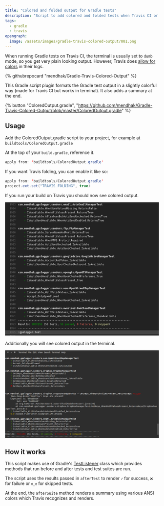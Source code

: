 ```yaml
---
title: "Colored and folded output for Gradle tests"
description: "Script to add colored and folded tests when Travis CI or Github Actions runs your gradle tests."
tags:
  - gradle
  - travis
opengraph:
  image: /assets/images/gradle-travis-colored-output/001.png
---
```


When running Gradle tests on Travis CI, the terminal is usually set to `dumb` mode, so you get very plain looking output.  However, Travis does [allow for colors](https://blog.travis-ci.com/2014-04-11-fun-with-logs/) in their logs.

{% githubrepocard "mendhak/Gradle-Travis-Colored-Output" %}

This Gradle script plugin formats the Gradle test output in a slightly colorful way (made for Travis CI but works in terminal).  It also adds a summary at the end.

{% button "ColoredOutput.gradle", "https://github.com/mendhak/Gradle-Travis-Colored-Output/blob/master/ColoredOutput.gradle" %}

## Usage

Add the ColoredOutput.gradle script to your project, for example at `buildtools/ColoredOutput.gradle`



At the top of your `build.gradle`, reference it.

```java
apply from: 'buildtools/ColoredOutput.gradle'
```

If you want Travis folding, you can enable it like so:

```java
apply from: 'buildtools/ColoredOutput.gradle'
project.ext.set("TRAVIS_FOLDING", true)
```

If you run your build on Travis you should now see colored output.  

![](/assets/images/gradle-travis-colored-output/001.png)





Additionally you will see colored output in the terminal. 

![](/assets/images/gradle-travis-colored-output/002.png)



## How it works

This script makes use of Gradle's [TestListener](https://docs.gradle.org/current/javadoc/org/gradle/api/tasks/testing/TestListener.html) class which provides methods that run before and after tests and test suites are run. 

The script uses the results passed in `afterTest` to render `✓` for success, `❌` for failure or `ಠ_ಠ` for skipped tests. 

At the end, the `afterSuite` method renders a summary using various ANSI colors which Travis recognizes and renders. 


